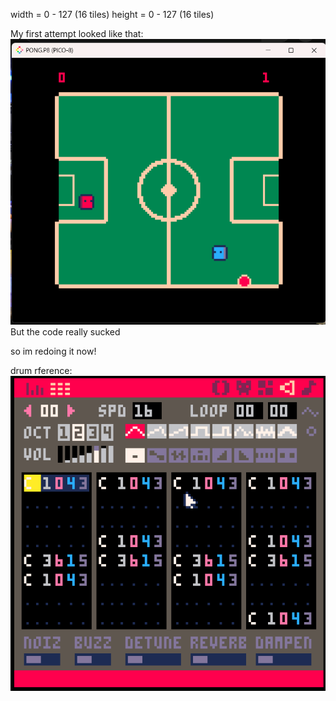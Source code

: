 
width = 0 - 127 (16 tiles)
height = 0 - 127 (16 tiles)


My first attempt looked like that:
![alt text](.docs/image.png)
But the code really sucked

so im redoing it now!

drum rference:
![alt text](.docs/image-1.png)